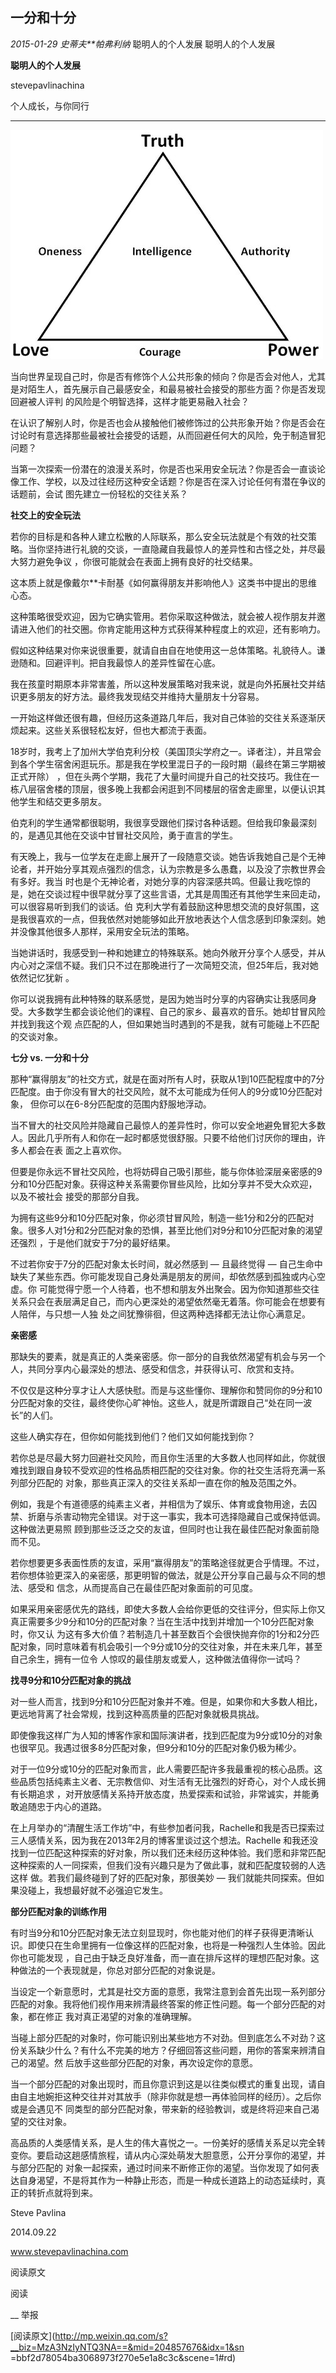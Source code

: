 ##  一分和十分

_2015-01-29_ _史蒂夫**帕弗利纳_ 聪明人的个人发展 聪明人的个人发展

**聪明人的个人发展**

stevepavlinachina

个人成长，与你同行

__ __

![](_resources/一分和十分image0.jpg)

  

当向世界呈现自己时，你是否有修饰个人公共形象的倾向？你是否会对他人，尤其是对陌生人，首先展示自己最感安全，和最易被社会接受的那些方面？你是否发现回避被人评判
的风险是个明智选择，这样才能更易融入社会？

  

在认识了解别人时，你是否也会从接触他们被修饰过的公共形象开始？你是否会在讨论时有意选择那些最被社会接受的话题，从而回避任何大的风险，免于制造冒犯问题？

  

当第一次探索一份潜在的浪漫关系时，你是否也采用安全玩法？你是否会一直谈论像工作、学校，以及过往经历这种安全话题？你是否在深入讨论任何有潜在争议的话题前，会试
图先建立一份轻松的交往关系？

  

  

**社交上的安全玩法**

  

若你的目标是和各种人建立松散的人际联系，那么安全玩法就是个有效的社交策略。当你坚持进行礼貌的交谈，一直隐藏自我最惊人的差异性和古怪之处，并尽最大努力避免争议
，你很可能就会在表面上拥有良好的社交结果。

  

这本质上就是像戴尔**卡耐基《如何赢得朋友并影响他人》这类书中提出的思维心态。

  

这种策略很受欢迎，因为它确实管用。若你采取这种做法，就会被人视作朋友并邀请进入他们的社交圈。你肯定能用这种方式获得某种程度上的欢迎，还有影响力。

  

假如这种结果对你来说很重要，就请自由自在地使用这一总体策略。礼貌待人。谦逊随和。回避评判。把自我最惊人的差异性留在心底。

  

我在孩童时期原本非常害羞，所以这种发展策略对我来说，就是向外拓展社交并结识更多朋友的好方法。最终我发现结交并维持大量朋友十分容易。

  

一开始这样做还很有趣，但经历这条道路几年后，我对自己体验的交往关系逐渐厌烦起来。这些关系很轻松友好，但也大都流于表面。

  

18岁时，我考上了加州大学伯克利分校（美国顶尖学府之一。译者注），并且常会到各个学生宿舍闲逛玩乐。那是我在学校里混日子的一段时期（最终在第三学期被正式开除）
，但在头两个学期，我花了大量时间提升自己的社交技巧。我住在一栋八层宿舍楼的顶层，很多晚上我都会闲逛到不同楼层的宿舍走廊里，以便认识其他学生和结交更多朋友。

  

伯克利的学生通常都很聪明，我很享受跟他们探讨各种话题。但给我印象最深刻的，是遇见其他在交谈中甘冒社交风险，勇于直言的学生。

  

有天晚上，我与一位学友在走廊上展开了一段随意交谈。她告诉我她自己是个无神论者，并开始分享其观点强烈的信念，认为宗教是多么愚蠢，以及没了宗教世界会有多好。我当
时也是个无神论者，对她分享的内容深感共鸣。但最让我吃惊的是，她在交谈过程中很早就分享了这些言语，尤其是周围还有其他学生来回走动，可以很容易听到我们的谈话。伯
克利大学有着鼓励这种思想交流的良好氛围，这是我很喜欢的一点，但我依然对她能够如此开放地表达个人信念感到印象深刻。她并没像其他很多人那样，采用安全玩法的策略。

  

当她讲话时，我感受到一种和她建立的特殊联系。她向外敞开分享个人感受，并从内心对之深信不疑。我们只不过在那晚进行了一次简短交流，但25年后，我对她依然记忆犹新
。

  

你可以说我拥有此种特殊的联系感觉，是因为她当时分享的内容确实让我感同身受。大多数学生都会谈论他们的课程、自己的家乡、最喜欢的音乐。她却甘冒风险并找到我这个观
点匹配的人，但如果她当时遇到的不是我，就有可能碰上不匹配的交谈对象。

  

  

**七分 vs. 一分和十分**

  

那种“赢得朋友”的社交方式，就是在面对所有人时，获取从1到10匹配程度中的7分匹配度。由于你没有冒大的社交风险，就不太可能成为任何人的9分或10分匹配对象，
但你可以在6-8分匹配度的范围内舒服地浮动。

  

当不冒大的社交风险并隐藏自己最惊人的差异性时，你可以安全地避免冒犯大多数人。因此几乎所有人和你在一起时都感觉很舒服。只要不给他们讨厌你的理由，许多人都会在表
面之上喜欢你。

  

但要是你永远不冒社交风险，也将妨碍自己吸引那些，能与你体验深层亲密感的9分和10分匹配对象。获得这种关系需要你冒些风险，比如分享并不受大众欢迎，以及不被社会
接受的那部分自我。

  

为拥有这些9分和10分匹配对象，你必须甘冒风险，制造一些1分和2分的匹配对象。很多人对1分和2分匹配对象的恐惧，甚至比他们对9分和10分匹配对象的渴望还强烈
，于是他们就安于7分的最好结果。

  

不过若你安于7分的匹配对象太长时间，就必然感到 — 且最终觉得 — 自己生命中缺失了某些东西。你可能发现自己身处满是朋友的房间，却依然感到孤独或内心空虚。你
可能觉得宁愿一个人待着，也不想和朋友外出聚会。因为你知道那些交往关系只会在表层满足自己，而内心更深处的渴望依然毫无着落。你可能会在想要有人陪伴，与只想一人独
处之间犹豫徘徊，但这两种选择都无法让你心满意足。

  

  

**亲密感**

  

那缺失的要素，就是真正的人类亲密感。你一部分的自我依然渴望有机会与另一个人，共同分享内心最深处的想法、感受和信念，并获得认可、欣赏和支持。

  

不仅仅是这种分享才让人大感快慰。而是与这些懂你、理解你和赞同你的9分和10分匹配对象的交往，最终使你心旷神怡。这些人，就是所谓跟自己“处在同一波长”的人们。

  

这些人确实存在，但你如何能找到他们？他们又如何能找到你？

  

若你总是尽最大努力回避社交风险，而且你生活里的大多数人也同样如此，你就很难找到跟自身较不受欢迎的性格品质相匹配的交往对象。你的社交生活将充满一系列部分匹配的
对象，那些真正深入的交往关系却一直在你的触及范围之外。

  

例如，我是个有道德感的纯素主义者，并相信为了娱乐、体育或食物用途，去囚禁、折磨与杀害动物完全错误。对于这一事实，我本可选择隐藏自己或保持低调。这种做法更易照
顾到那些泛泛之交的友谊，但同时也让我在最佳匹配对象面前隐而不见。

  

若你想要更多表面性质的友谊，采用“赢得朋友”的策略途径就更合乎情理。不过，若你想体验更深入的亲密感，那更明智的做法，就是公开分享自己最与众不同的想法、感受和
信念，从而提高自己在最佳匹配对象面前的可见度。

  

如果采用亲密感优先的路线，即使大多数人会给你更低的交往评分，但实际上你又真正需要多少9分和10分的匹配对象？当在生活中找到并增加一个10分匹配对象时，你又认
为这有多大价值？若制造几十甚至数百个会很快抛弃你的1分和2分匹配对象，同时意味着有机会吸引一个9分或10分的交往对象，并在未来几年，甚至自己余生，拥有一位令
人惊叹的最佳朋友或爱人，这种做法值得你一试吗？

  

  

**找寻9分和10分匹配对象的挑战**

  

对一些人而言，找到9分和10分匹配对象并不难。但是，如果你和大多数人相比，更远地背离了社会常规，找到这种高质量的匹配对象就极具挑战。

  

即使像我这样广为人知的博客作家和国际演讲者，找到匹配度为9分或10分的对象也很罕见。我遇过很多8分匹配对象，但9分和10分的匹配对象仍极为稀少。

  

对于一位9分或10分的匹配对象而言，此人需要匹配许多我最重视的核心品质。这些品质包括纯素主义者、无宗教信仰、对生活有无比强烈的好奇心，对个人成长拥有长期追求
，对开放感情关系持开放态度，热爱探索和试验，非常诚实，并能勇敢追随忠于内心的道路。

  

在上月举办的“清醒生活工作坊”中，有些参加者问我，Rachelle和我是否已探索过三人感情关系，因为我在2013年2月的博客里谈过这个想法。Rachelle
和我还没找到一位匹配这种探索的好对象，所以我们还未经历这种体验。我们愿和非常匹配这种探索的人一同探索，但我们没有兴趣只是为了做此事，就和匹配度较弱的人选这样
做。若我们最终碰到了好的匹配对象，那很美妙 — 我们就能共同探索。但如果没碰上，我想最好就不必强迫它发生。

  

  

**部分匹配对象的训练作用**

  

有时当9分和10分匹配对象无法立刻显现时，你也能对他们的样子获得更清晰认识。即使只在生命里拥有一位像这样的匹配对象，也将是一种强烈人生体验。因此你也可能发现
，自己由于缺乏良好准备，而一直在排斥这样的理想匹配对象。这种做法的一个表现就是，你总对部分匹配的对象说是。

  

当设定一个新意愿时，尤其是社交方面的意愿，我常注意到会首先出现一系列部分匹配的对象。我将他们视作用来辨清最终答案的修正性问题。每一个部分匹配的对象，都在修正
我对真正渴望的对象的准确理解。

  

当碰上部分匹配的对象时，你可能识别出某些地方不对劲。但到底怎么不对劲？这份关系缺少什么？有什么不完美的地方？仔细回答这些问题，用你的答案来辨清自己的渴望。然
后放手这些部分匹配的对象，再次设定你的意愿。

  

当一个部分匹配的对象出现时，而且你意识到这是以往类似模式的重复出现，请自由自主地婉拒这种交往并对其放手（除非你就是想一再体验同样的经历）。之后你或是会遇见不
同类型的部分匹配对象，带来新的经验教训，或是终将迎来自己渴望的交往对象。

  

高品质的人类感情关系，是人生的伟大喜悦之一。一份美好的感情关系足以完全转变你。要启动这趟感情旅程，请从内心深处萌发大胆意愿，公开分享你的渴望，并与部分匹配的
对象一起探索，通过时间来不断修正你的渴望。当你发现了如何表达自身渴望，不是将其作为一种静止形态，而是一种成长道路上的动态延续时，真正的转折点就将到来。

  

  

Steve Pavlina

2014.09.22

  

www.stevepavlinachina.com

  

  

阅读原文

阅读

__ 举报

[阅读原文](http://mp.weixin.qq.com/s?__biz=MzA3NzIyNTQ3NA==&mid=204857676&idx=1&sn
=bbf2d78054ba3068973f270e5e1a8c3c&scene=1#rd)

